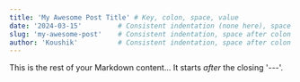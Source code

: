 ```yaml
---
title: 'My Awesome Post Title' # Key, colon, space, value
date: '2024-03-15'         # Consistent indentation (none here), space after colon
slug: 'my-awesome-post'    # Consistent indentation, space after colon
author: 'Koushik'          # Consistent indentation, space after colon
---
```


This is the rest of your Markdown content...
It starts *after* the closing '---'.
